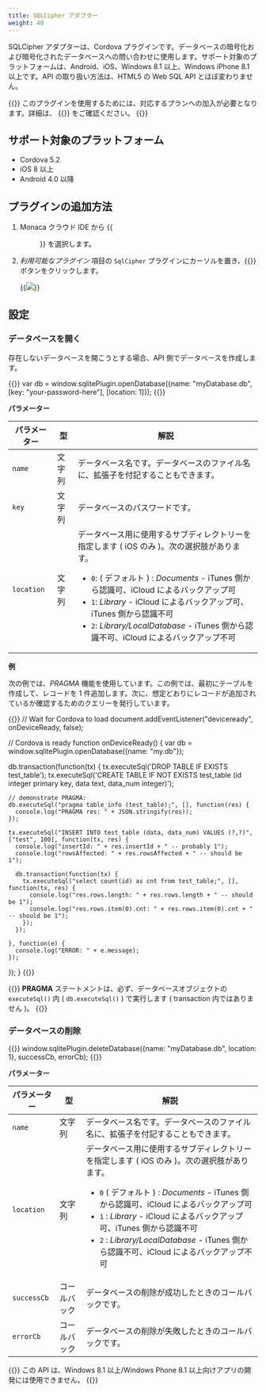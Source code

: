 ```yaml
---
title: SQLCipher アダプター
weight: 40
---
```


SQLCipher アダプターは、Cordova
プラグインです。データベースの暗号化および暗号化されたデータベースへの問い合わせに使用します。サポート対象のプラットフォームは、Android、iOS、Windows
8.1 以上、Windows iPhone 8.1 以上です。API の取り扱い方法は、HTML5 の
Web SQL API とほぼ変わりません。

{{<note>}}
  このプラグインを使用するためには、対応するプランへの加入が必要となります。詳細は、 {{<link href="https://ja.monaca.io/pricing.html" title="料金プラン">}} をご確認ください。
{{</note>}}

サポート対象のプラットフォーム
------------------------------

-   Cordova 5.2
-   iOS 8 以上
-   Android 4.0 以降

プラグインの追加方法
--------------------

1.  Monaca クラウド IDE から {{<menu menu1="設定" menu2="Cordova プラグインの管理">}} を選択します。

2.  *利用可能なプラグイン* 項目の `SqlCipher` プラグインにカーソルを置き、{{<guilabel name="有効">}} ボタンをクリックします。

    {{<img src="/images/reference/power_plugins/sqlcipher/1.png">}}

設定
----

### データベースを開く

存在しないデータベースを開こうとする場合、API
側でデータベースを作成します。

{{<highlight javascript>}}
var db = window.sqlitePlugin.openDatabase({name: "myDatabase.db", [key: "your-password-here"], [location: 1]});
{{</highlight>}}

**パラメーター**

パラメーター | 型 | 解説
----------|------|----------------
`name` | 文字列 | データベース名です。データベースのファイル名に、拡張子を付記することもできます。
`key` | 文字列 | データベースのパスワードです。
`location` | 文字列 | データベース用に使用するサブディレクトリーを指定します ( iOS のみ )。次の選択肢があります。 <ul><li>`0`: ( デフォルト ) : *Documents* - iTunes 側から認識可、iCloud によるバックアップ可</li><li>`1`: *Library* - iCloud によるバックアップ可、iTunes 側から認識不可</li><li>`2`: *Library/LocalDatabase* - iTunes 側から認識不可、iCloud によるバックアップ不可</li>
</ul>

**例**

次の例では、*PRAGMA* 機能を使用しています。この例では、最初にテーブルを作成して、レコードを 1 件追加します。次に、想定どおりにレコードが追加されているか確認するためのクエリーを発行しています。

{{<highlight javascript>}}
// Wait for Cordova to load
document.addEventListener("deviceready", onDeviceReady, false);

// Cordova is ready
function onDeviceReady() {
  var db = window.sqlitePlugin.openDatabase({name: "my.db"});

  db.transaction(function(tx) {
    tx.executeSql('DROP TABLE IF EXISTS test_table');
    tx.executeSql('CREATE TABLE IF NOT EXISTS test_table (id integer primary key, data text, data_num integer)');

    // demonstrate PRAGMA:
    db.executeSql("pragma table_info (test_table);", [], function(res) {
      console.log("PRAGMA res: " + JSON.stringify(res));
    });

    tx.executeSql("INSERT INTO test_table (data, data_num) VALUES (?,?)", ["test", 100], function(tx, res) {
      console.log("insertId: " + res.insertId + " -- probably 1");
      console.log("rowsAffected: " + res.rowsAffected + " -- should be 1");

      db.transaction(function(tx) {
        tx.executeSql("select count(id) as cnt from test_table;", [], function(tx, res) {
          console.log("res.rows.length: " + res.rows.length + " -- should be 1");
          console.log("res.rows.item(0).cnt: " + res.rows.item(0).cnt + " -- should be 1");
        });
      });

    }, function(e) {
      console.log("ERROR: " + e.message);
    });
  });
}
{{</highlight>}}

{{<note>}}
<b>PRAGMA</b> ステートメントは、必ず、データベースオブジェクトの <code>executeSql()</code>
内 ( <code>db.executeSql()</code> ) で実行します ( transaction 内ではありません )。
{{</note>}}

### データベースの削除

{{<highlight javascript>}}
window.sqlitePlugin.deleteDatabase({name: "myDatabase.db", location: 1}, successCb, errorCb);
{{</highlight>}}

**パラメーター**

パラメーター | 型 | 解説
----------|------|----------------
`name` | 文字列 | データベース名です。データベースのファイル名に、拡張子を付記することもできます。
`location` | 文字列 | データベース用に使用するサブディレクトリーを指定します ( iOS のみ )。次の選択肢があります。 <ul><li>`0` ( デフォルト ) : *Documents* - iTunes 側から認識可、iCloud によるバックアップ可</li><li>`1` : *Library* - iCloud によるバックアップ可、iTunes 側から認識不可 </li><li>`2` : *Library/LocalDatabase* - iTunes 側から認識不可、iCloud によるバックアップ不可</li></ul>
`successCb` | コールバック | データベースの削除が成功したときのコールバックです。
`errorCb` | コールバック | データベースの削除が失敗したときのコールバックです。

{{<note>}}
  この API は、Windows 8.1 以上/Windows Phone 8.1 以上向けアプリの開発には使用できません。
{{</note>}}
